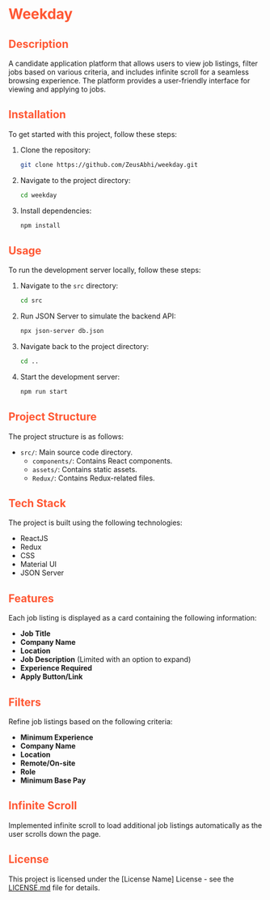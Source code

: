 # <span style="color: #FF5733;">Weekday</span>

## <span style="color: #FF5733;">Description</span>
A candidate application platform that allows users to view job listings, filter jobs based on various criteria, and includes infinite scroll for a seamless browsing experience. The platform provides a user-friendly interface for viewing and applying to jobs.

## <span style="color: #FF5733;">Installation</span>

To get started with this project, follow these steps:

1. Clone the repository:
    ```sh
    git clone https://github.com/ZeusAbhi/weekday.git
    ```
2. Navigate to the project directory:
    ```sh
    cd weekday
    ```
3. Install dependencies:
    ```sh
    npm install
    ```

## <span style="color: #FF5733;">Usage</span>

To run the development server locally, follow these steps:

1. Navigate to the `src` directory:
    ```sh
    cd src
    ```
2. Run JSON Server to simulate the backend API:
    ```sh
    npx json-server db.json
    ```
3. Navigate back to the project directory:
    ```sh
    cd ..
    ```
4. Start the development server:
    ```sh
    npm run start
    ```

## <span style="color: #FF5733;">Project Structure</span>

The project structure is as follows:

- `src/`: Main source code directory.
  - `components/`: Contains React components.
  - `assets/`: Contains static assets.
  - `Redux/`: Contains Redux-related files.

## <span style="color: #FF5733;">Tech Stack</span>

The project is built using the following technologies:

- ReactJS
- Redux
- CSS
- Material UI
- JSON Server

## <span style="color: #FF5733;">Features</span>

Each job listing is displayed as a card containing the following information:

- **Job Title**
- **Company Name**
- **Location**
- **Job Description** (Limited with an option to expand)
- **Experience Required**
- **Apply Button/Link**

## <span style="color: #FF5733;">Filters</span>

Refine job listings based on the following criteria:

- **Minimum Experience**
- **Company Name**
- **Location**
- **Remote/On-site**
- **Role**
- **Minimum Base Pay**

## <span style="color: #FF5733;">Infinite Scroll</span>

Implemented infinite scroll to load additional job listings automatically as the user scrolls down the page.

## <span style="color: #FF5733;">License</span>

This project is licensed under the [License Name] License - see the [LICENSE.md](LICENSE.md) file for details.
